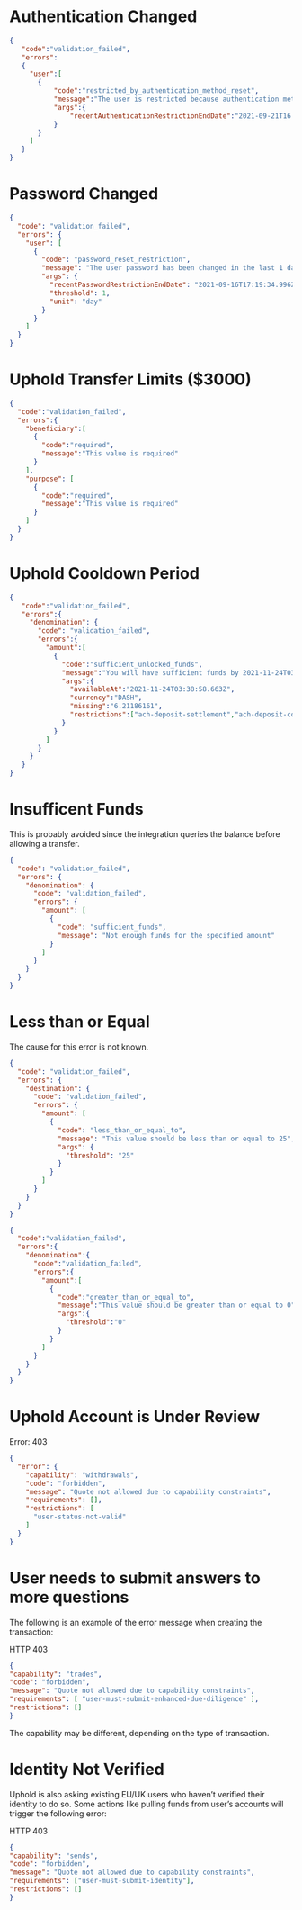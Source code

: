 
# Authentication Changed
```json
{
   "code":"validation_failed",
   "errors":
   {
     "user":[
       {
           "code":"restricted_by_authentication_method_reset",
           "message":"The user is restricted because authentication method has been changed recently",
           "args":{
               "recentAuthenticationRestrictionEndDate":"2021-09-21T16:02:59.605Z"
           }
       }
     ]
   }
}
```

# Password Changed
```json
{
  "code": "validation_failed",
  "errors": {
    "user": [
      {
        "code": "password_reset_restriction",
        "message": "The user password has been changed in the last 1 day",
        "args": {
          "recentPasswordRestrictionEndDate": "2021-09-16T17:19:34.996Z",
          "threshold": 1,
          "unit": "day"
        }
      }
    ]
  }
}
```

# Uphold Transfer Limits ($3000)
```json
{
  "code":"validation_failed",
  "errors":{
    "beneficiary":[
      {
        "code":"required",
        "message":"This value is required"
      }
    ],
    "purpose": [
      {
        "code":"required",
        "message":"This value is required"
      }
    ]
  }
}
```

# Uphold Cooldown Period
```json
{
   "code":"validation_failed",
   "errors":{
     "denomination": {
       "code": "validation_failed",
       "errors":{
         "amount":[
           {
             "code":"sufficient_unlocked_funds",
             "message":"You will have sufficient funds by 2021-11-24T03:38:58.663Z",
             "args":{
               "availableAt":"2021-11-24T03:38:58.663Z",
               "currency":"DASH",
               "missing":"6.21186161",
               "restrictions":["ach-deposit-settlement","ach-deposit-cooldown"]
             }
           }
         ]
       }
     }
   }
}
```
# Insufficent Funds
This is probably avoided since the integration queries the balance before allowing a transfer.
```json
{
  "code": "validation_failed",
  "errors": {
    "denomination": {
      "code": "validation_failed",
      "errors": {
        "amount": [
          {
            "code": "sufficient_funds",
            "message": "Not enough funds for the specified amount"
          }
        ]
      }
    }
  }
}
```
# Less than or Equal
The cause for this error is not known.
```json
{
  "code": "validation_failed",
  "errors": {
    "destination": {
      "code": "validation_failed",
      "errors": {
        "amount": [
          {
            "code": "less_than_or_equal_to",
            "message": "This value should be less than or equal to 25",
            "args": {
              "threshold": "25"
            }
          }
        ]
      }
    }
  }
}
```
```json
{
  "code":"validation_failed",
  "errors":{
    "denomination":{
      "code":"validation_failed",
      "errors":{
        "amount":[
          {
            "code":"greater_than_or_equal_to",
            "message":"This value should be greater than or equal to 0",
            "args":{
              "threshold":"0"
            }
          }
        ]
      }
    }
  }
}
```

# Uphold Account is Under Review
Error: 403
```json
{
  "error": {
    "capability": "withdrawals",
    "code": "forbidden",
    "message": "Quote not allowed due to capability constraints",
    "requirements": [],
    "restrictions": [
      "user-status-not-valid"
    ]
  }
}
```

# User needs to submit answers to more questions
The following is an example of the error message when creating the transaction:

HTTP 403
```json
{
"capability": "trades",
"code": "forbidden",
"message": "Quote not allowed due to capability constraints",
"requirements": [ "user-must-submit-enhanced-due-diligence" ],
"restrictions": []
}
```
The capability may be different, depending on the type of transaction.

# Identity Not Verified
Uphold is also asking existing EU/UK users who haven’t verified their identity to do so. 
Some actions like pulling funds from user’s accounts will trigger the following error:

HTTP 403
```json
{
"capability": "sends",
"code": "forbidden",
"message": "Quote not allowed due to capability constraints",
"requirements": ["user-must-submit-identity"],
"restrictions": []
}
```